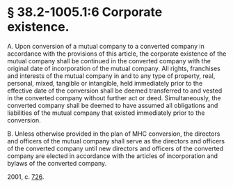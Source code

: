 # § 38.2-1005.1:6 Corporate existence.

<p>A. Upon conversion of a mutual company to a converted company in accordance with the provisions of this article, the corporate existence of the mutual company shall be continued in the converted company with the original date of incorporation of the mutual company. All rights, franchises and interests of the mutual company in and to any type of property, real, personal, mixed, tangible or intangible, held immediately prior to the effective date of the conversion shall be deemed transferred to and vested in the converted company without further act or deed. Simultaneously, the converted company shall be deemed to have assumed all obligations and liabilities of the mutual company that existed immediately prior to the conversion.</p><p>B. Unless otherwise provided in the plan of MHC conversion, the directors and officers of the mutual company shall serve as the directors and officers of the converted company until new directors and officers of the converted company are elected in accordance with the articles of incorporation and bylaws of the converted company.</p><p>2001, c. <a href='http://lis.virginia.gov/cgi-bin/legp604.exe?011+ful+CHAP0726'>726</a>.</p>